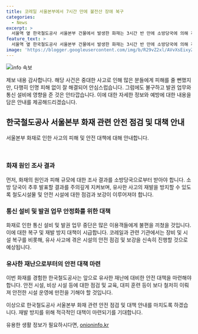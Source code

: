 ```yaml
---
title: 코레일 서울본부에서 7시간 만에 불전산 장애 복구
categories:
  - News
excerpt: >
  서울역 옆 한국철도공사 서울본부 건물에서 발생한 화재는 3시간 반 만에 소방당국에 의해 꺼졌으며, 인명 피해는 없었습니다. 화재로 인해 전국 기차역의 발권 업무와 자동발권기 이용이 중단됐지만, 코레일은 7시간 20분 만에 모든 서비스를 복구하여 정상 운영에 돌입했습니다. 소방당국은 화재 원인과 피해 규모를 조사 중에 있습니다. 
feature_text: >
  서울역 옆 한국철도공사 서울본부 건물에서 발생한 화재는 3시간 반 만에 소방당국에 의해 꺼졌으며, 인명 피해는 없었습니다. 화재로 인해 전국 기차역의 발권 업무와 자동발권기 이용이 중단됐지만, 코레일은 7시간 20분 만에 모든 서비스를 복구하여 정상 운영에 돌입했습니다. 소방당국은 화재 원인과 피해 규모를 조사 중에 있습니다. 
image: 'https://blogger.googleusercontent.com/img/b/R29vZ2xl/AVvXsEixyZcFfHzMRdzZMjFBmAUKJYCLCGyLL1o632UiGVXcaFdKo_bkvkuCioo0uUKlGfBVcT3P84aROyZIXSBEx3Aw5nCQ3pTgDom1WDC4m8eifvWiAmWEEVb4x6G_l8C0QH225ldMjyaFvpxGEBGNO37VmDTDMHGhJPq73UglMfDca1-0aw/s1600/blogspot.png'
---
```


<p><img src="https://blogger.googleusercontent.com/img/b/R29vZ2xl/AVvXsEixyZcFfHzMRdzZMjFBmAUKJYCLCGyLL1o632UiGVXcaFdKo_bkvkuCioo0uUKlGfBVcT3P84aROyZIXSBEx3Aw5nCQ3pTgDom1WDC4m8eifvWiAmWEEVb4x6G_l8C0QH225ldMjyaFvpxGEBGNO37VmDTDMHGhJPq73UglMfDca1-0aw/s1600/blogspot.png" alt="info 속보" /></p>

<p>제보 내용 감사합니다. 해당 사건은 중대한 사고로 인해 많은 분들에게 피해를 줄 뻔했지만, 다행히 인명 피해 없이 잘 해결되어 안심스럽습니다. 그럼에도 불구하고 발권 업무와 통신 설비에 영향을 준 것은 안타깝습니다. 이에 대한 자세한 정보와 예방에 대한 내용을 담은 안내를 제공해드리겠습니다. </p>

<h2 data-ke-size="size26">한국철도공사 서울본부 화재 관련 안전 점검 및 대책 안내</h2>

<p>서울본부 화재로 인한 사고의 피해 및 안전 대책에 대해 안내합니다.</p>

<p data-ke-size="size16">&nbsp;</p>

<h3>화재 원인 조사 결과</h3>

<p>먼저, 화재의 원인과 피해 규모에 대한 조사 결과를 소방당국으로부터 받아야 합니다. 소방 당국이 추후 발표할 결과를 주의깊게 지켜보며, 유사한 사고의 재발을 방지할 수 있도록 철도시설물 및 안전 시설에 대한 점검과 보강이 이루어져야 합니다.</p>

<h3>통신 설비 및 발권 업무 안정화를 위한 대책</h3>

<p>화재로 인한 통신 설비 및 발권 업무 중단은 많은 이용객들에게 불편을 끼쳤을 것입니다. 이에 대한 복구 및 재발 방지 대책이 시급합니다. 코레일과 관련 기관에서는 장비 및 시설 복구를 비롯해, 유사 사고에 겪은 시설의 안전 점검 및 보강을 신속히 진행할 것으로 예상됩니다.</p>

<h3>유사한 재난으로부터의 안전 대책 마련</h3>

<p>이번 화재를 경험한 한국철도공사는 앞으로 유사한 재난에 대비한 안전 대책을 마련해야 합니다. 안전 시설, 비상 시설 등에 대한 점검 및 교육, 대피 훈련 등이 보다 철저히 이뤄져 안전한 시설 운영에 만전을 기해야 할 것입니다.</p>

<p>이상으로 한국철도공사 서울본부 화재 관련 안전 점검 및 대책 안내를 마치도록 하겠습니다. 재발 방지를 위해 적극적인 대책이 마련되기를 기대합니다.</p>
유용한 생활 정보가 필요하시다면, <a href="https://onioninfo.kr" rel="dofollow">onioninfo.kr</a>


